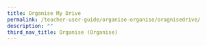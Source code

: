 ```yaml
---
title: Organise My Drive
permalink: /teacher-user-guide/organise-organise/oragnisedrive/
description: ""
third_nav_title: Organise (Organise)
---
```

